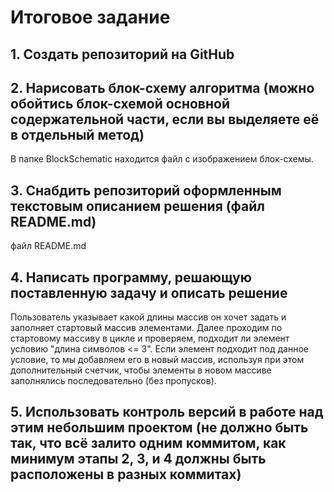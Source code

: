 # Итоговое задание

## 1. Создать репозиторий на GitHub

## 2. Нарисовать блок-схему алгоритма (можно обойтись блок-схемой основной содержательной части, если вы выделяете её в отдельный метод)
В папке BlockSchematic находится файл с изображением блок-схемы.

## 3. Снабдить репозиторий оформленным текстовым описанием решения (файл README.md)
файл README.md

## 4. Написать программу, решающую поставленную задачу и описать решение
Пользователь указывает какой длины массив он хочет задать и заполняет стартовый массив элементами.
Далее проходим по стартовому массиву в цикле и проверяем, подходит ли элемент условию "длина символов <= 3". Если элемент подходит под данное условие, то мы добавляем его в новый массив, используя при этом дополнительный счетчик, чтобы элементы в новом массиве заполнялись последовательно (без пропусков).

## 5. Использовать контроль версий в работе над этим небольшим проектом (не должно быть так, что всё залито одним коммитом, как минимум этапы 2, 3, и 4 должны быть расположены в разных коммитах)